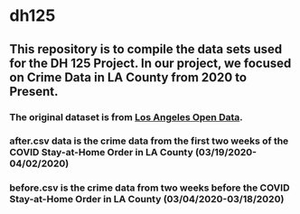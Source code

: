 # dh125

## This repository is to compile the data sets used for the DH 125 Project. In our project, we focused on Crime Data in LA County from 2020 to Present. 
### The original dataset is from [Los Angeles Open Data](https://data.lacity.org/Public-Safety/Crime-Data-from-2020-to-Present/2nrs-mtv8).
### after.csv data is the crime data from the first two weeks of the COVID Stay-at-Home Order in LA County (03/19/2020-04/02/2020)
### before.csv is the crime data from two weeks before the COVID Stay-at-Home Order in LA County (03/04/2020-03/18/2020)
